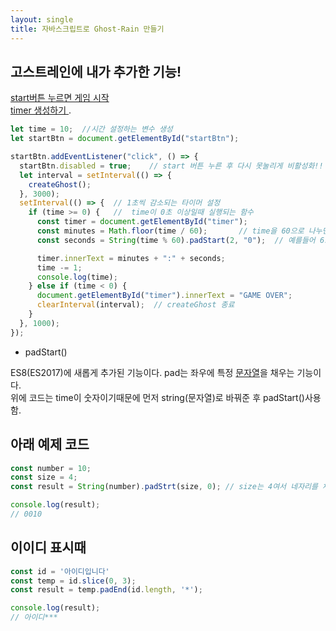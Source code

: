 ```yaml
---
layout: single
title: 자바스크립트로 Ghost-Rain 만들기
---
```


## 고스트레인에 내가 추가한 기능!  
<u> start버튼 누르면 게임 시작 </u>   
<u> timer 생성하기  </u>. 
  

```javascript 
let time = 10;  //시간 설정하는 변수 생성
let startBtn = document.getElementById("startBtn");

startBtn.addEventListener("click", () => {
  startBtn.disabled = true;    // start 버튼 누른 후 다시 못눌리게 비활성화!!
  let interval = setInterval(() => {
    createGhost();
  }, 3000);
  setInterval(() => {  // 1초씩 감소되는 타이머 설정
    if (time >= 0) {   //  time이 0초 이상일때 실행되는 함수
      const timer = document.getElementById("timer");
      const minutes = Math.floor(time / 60);       // time을 60으로 나누면 분이 나온다 딱 안떨어질수도 있으니 Math.floor()사용!
      const seconds = String(time % 60).padStart(2, "0");  // 예를들어 6초면 00:06 으로 padStart사용(아래 부연설명)

      timer.innerText = minutes + ":" + seconds;
      time -= 1;
      console.log(time);
    } else if (time < 0) {
      document.getElementById("timer").innerText = "GAME OVER";
      clearInterval(interval);  // createGhost 종료
    }
  }, 1000); 
});
``` 

- padStart() 

ES8(ES2017)에 새롭게 추가된 기능이다. pad는 좌우에 특정 <u>문자열</u>을 채우는 기능이다.  
위에 코드는 time이 숫자이기때문에 먼저 string(문자열)로 바꿔준 후 padStart()사용함.  
## 아래 예제 코드
```javascript 
const number = 10;
const size = 4;
const result = String(number).padStrt(size, 0); // size는 4여서 네자리를 채움

console.log(result);
// 0010
```  

## 이이디 표시때  
```javascript 
const id = '아이디입니다'
const temp = id.slice(0, 3); 
const result = temp.padEnd(id.length, '*');

console.log(result);
// 아이디***
```



